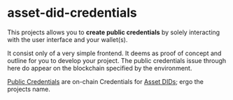 # asset-did-credentials

This projects allows you to **create public credentials** by solely interacting with the user interface and your wallet(s).

It consist only of a very simple frontend.
It deems as proof of concept and outline for you to develop your project.
The public credentials issue through here do appear on the blockchain specified by the environment.

[Public Credentials](https://docs.kilt.io/docs/concepts/credentials/public-credentials) are on-chain Credentials for [Asset DIDs](https://docs.kilt.io/docs/concepts/asset-dids); ergo the projects name.


